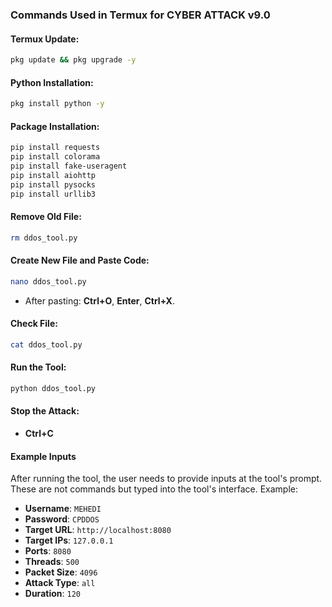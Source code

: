 ### Commands Used in Termux for CYBER ATTACK v9.0

#### Termux Update:
```bash
pkg update && pkg upgrade -y
```

#### Python Installation:
```bash
pkg install python -y
```

#### Package Installation:
```bash
pip install requests
pip install colorama
pip install fake-useragent
pip install aiohttp
pip install pysocks
pip install urllib3
```

#### Remove Old File:
```bash
rm ddos_tool.py
```

#### Create New File and Paste Code:
```bash
nano ddos_tool.py
```
- After pasting: **Ctrl+O**, **Enter**, **Ctrl+X**.

#### Check File:
```bash
cat ddos_tool.py
```

#### Run the Tool:
```bash
python ddos_tool.py
```

#### Stop the Attack:
- **Ctrl+C**

#### Example Inputs
After running the tool, the user needs to provide inputs at the tool's prompt. These are not commands but typed into the tool's interface. Example:

- **Username**: `MEHEDI`
- **Password**: `CPDDOS`
- **Target URL**: `http://localhost:8080`
- **Target IPs**: `127.0.0.1`
- **Ports**: `8080`
- **Threads**: `500`
- **Packet Size**: `4096`
- **Attack Type**: `all`
- **Duration**: `120`
